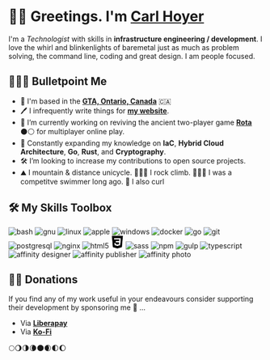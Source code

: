 # 🖖🏻 Greetings. I'm [Carl Hoyer](https://carl.hoyer.ca "Carl Hoyer's website")

I'm a *Technologist* with skills in **infrastructure engineering / development**. I love the whirl and blinkenlights of baremetal just as much as problem solving, the command line, coding and great design. I am people focused.


## 👱🏻‍♂️ Bulletpoint Me

* 📍 I'm based in the **[GTA, Ontario, Canada](https://www.openstreetmap.org/search?whereami=1&query=43.8803%2C-79.4391#map=14/43.8803/-79.4391)** 🇨🇦
* 🖊️ I infrequently write things for **[my website](https://carl.hoyer.ca)**.
* 🔭 I’m currently working on reviving the ancient two-player game **[Rota](https://github.com/PlayRota)** ⚫️⚪️ for multiplayer online play.
* 🤔 Constantly expanding my knowledge on **IaC**, **Hybrid Cloud Architecture**, **Go**, **Rust**, and **Cryptography**.
* 🛠️ I’m looking to increase my contributions to open source projects.	
* ⛰️ I mountain & distance unicycle. 🧗🏻‍♂️ I rock climb. 🏊🏼‍♂️ I was a competitve swimmer long ago. 🥌 I also curl


## 🛠 My Skills Toolbox

<p align="left">
<img src="https://raw.githubusercontent.com/simple-icons/simple-icons/develop/icons/gnubash.svg" alt="bash" width="25" height="25" />
<img src="https://raw.githubusercontent.com/simple-icons/simple-icons/develop/icons/gnu.svg" alt="gnu" width="25" height="25" />
<img src="https://raw.githubusercontent.com/simple-icons/simple-icons/develop/icons/linux.svg" alt="linux" width="25" height="25" />
<img src="https://raw.githubusercontent.com/simple-icons/simple-icons/develop/icons/apple.svg" alt="apple" width="25" height="25" />
<img src="https://raw.githubusercontent.com/simple-icons/simple-icons/develop/icons/windows.svg" alt="windows" width="25" height="25" />
<img src="https://raw.githubusercontent.com/simple-icons/simple-icons/develop/icons/docker.svg" alt="docker" width="25" height="25" />
<img src="https://raw.githubusercontent.com/simple-icons/simple-icons/develop/icons/go.svg" alt="go" width="25" height="25" />
<img src="https://raw.githubusercontent.com/simple-icons/simple-icons/develop/icons/git.svg" alt="git" width="25" height="25" />
<img src="https://raw.githubusercontent.com/simple-icons/simple-icons/develop/icons/postgresql.svg" alt="postgresql" width="25" height="25" />
<img src="https://raw.githubusercontent.com/simple-icons/simple-icons/develop/icons/nginx.svg" alt="nginx" width="25" height="25" />
<img src="https://raw.githubusercontent.com/simple-icons/simple-icons/develop/icons/html5.svg" alt="html5" width="25" height="25" />
<img src="https://raw.githubusercontent.com/simple-icons/simple-icons/develop/icons/css3.svg" alt="css3" width="25" height="25" />
<img src="https://raw.githubusercontent.com/simple-icons/simple-icons/develop/icons/sass.svg" alt="sass" width="25" height="25" />
<img src="https://raw.githubusercontent.com/simple-icons/simple-icons/develop/icons/npm.svg" alt="npm" width="25" height="25" />
<img src="https://raw.githubusercontent.com/simple-icons/simple-icons/develop/icons/gulp.svg" alt="gulp" width="25" height="25" />
<img src="https://raw.githubusercontent.com/simple-icons/simple-icons/develop/icons/typescript.svg" alt="typescript" width="25" height="25" />
<img src="https://raw.githubusercontent.com/simple-icons/simple-icons/develop/icons/affinitydesigner.svg" alt="affinity designer" width="25" height="25" />
<img src="https://raw.githubusercontent.com/simple-icons/simple-icons/develop/icons/affinitypublisher.svg" alt="affinity publisher" width="25" height="25" />
<img src="https://raw.githubusercontent.com/simple-icons/simple-icons/develop/icons/affinityphoto.svg" alt="affinity photo" width="25" height="25" />
</p>


## 🫶🏻 Donations

If you find any of my work useful in your endeavours consider supporting their development by sponsoring me 🙏 ...

* Via **[Liberapay](https://liberapay.com/crh)**
* Via **[Ko-Fi](https://ko-fi.com/crh01)**


🌕🌖🌗🌘🌑🌒🌓🌔